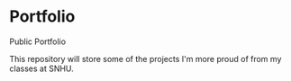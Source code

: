 # Portfolio
Public Portfolio

This repository will store some of the projects I'm more proud of from my classes at SNHU.
